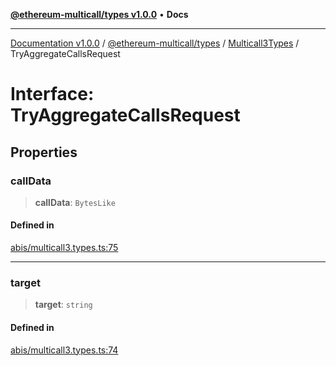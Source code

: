 [**@ethereum-multicall/types v1.0.0**](../../../README.md) • **Docs**

***

[Documentation v1.0.0](../../../../../packages.md) / [@ethereum-multicall/types](../../../README.md) / [Multicall3Types](../README.md) / TryAggregateCallsRequest

# Interface: TryAggregateCallsRequest

## Properties

### callData

> **callData**: `BytesLike`

#### Defined in

[abis/multicall3.types.ts:75](https://github.com/niZmosis/ethereum-multicall/blob/2a2d077a99c23b464a4e40dd6375d06ce98594bd/packages/types/src/abis/multicall3.types.ts#L75)

***

### target

> **target**: `string`

#### Defined in

[abis/multicall3.types.ts:74](https://github.com/niZmosis/ethereum-multicall/blob/2a2d077a99c23b464a4e40dd6375d06ce98594bd/packages/types/src/abis/multicall3.types.ts#L74)
